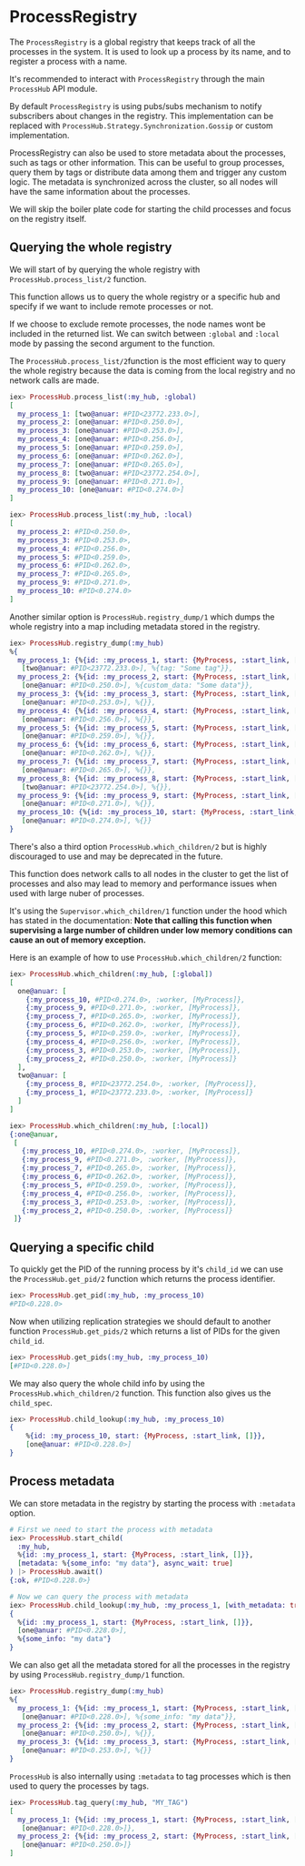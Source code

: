 # ProcessRegistry

The `ProcessRegistry` is a global registry that keeps track of all the processes in the system. 
It is used to look up a process by its name, and to register a process with a name.

It's recommended to interact with `ProcessRegistry` through the main `ProcessHub` API module.

By default `ProcessRegistry` is using pubs/subs mechanism to notify subscribers about changes in the registry. This implementation can be replaced with `ProcessHub.Strategy.Synchronization.Gossip` or
custom implementation.

ProcessRegistry can also be used to store metadata about the processes, such as tags or other information. 
This can be useful to group processes, query them by tags or distribute data among them and trigger any custom logic.
The metadata is synchronized across the cluster, so all nodes will have the same information about the processes.

We will skip the boiler plate code for starting the child processes and focus on the registry itself.

## Querying the whole registry
We will start of by querying the whole registry with `ProcessHub.process_list/2` function.

This function allows us to query the whole registry or a specific hub and specify if we want to include remote processes or not.

If we choose to exclude remote processes, the node names wont be included in the returned list.
We can switch between `:global` and `:local` mode by passing the second argument to the function.

The `ProcessHub.process_list/2`function is the most efficient way to query the whole registry because
the data is coming from the local registry and no network calls are made.


```elixir
iex> ProcessHub.process_list(:my_hub, :global)
[
  my_process_1: [two@anuar: #PID<23772.233.0>],
  my_process_2: [one@anuar: #PID<0.250.0>],
  my_process_3: [one@anuar: #PID<0.253.0>],
  my_process_4: [one@anuar: #PID<0.256.0>],
  my_process_5: [one@anuar: #PID<0.259.0>],
  my_process_6: [one@anuar: #PID<0.262.0>],
  my_process_7: [one@anuar: #PID<0.265.0>],
  my_process_8: [two@anuar: #PID<23772.254.0>],
  my_process_9: [one@anuar: #PID<0.271.0>],
  my_process_10: [one@anuar: #PID<0.274.0>]
]

iex> ProcessHub.process_list(:my_hub, :local)
[
  my_process_2: #PID<0.250.0>,
  my_process_3: #PID<0.253.0>,
  my_process_4: #PID<0.256.0>,
  my_process_5: #PID<0.259.0>,
  my_process_6: #PID<0.262.0>,
  my_process_7: #PID<0.265.0>,
  my_process_9: #PID<0.271.0>,
  my_process_10: #PID<0.274.0>
]
```


Another similar option is `ProcessHub.registry_dump/1` which dumps the whole registry into a map
including metadata stored in the registry.
```elixir
iex> ProcessHub.registry_dump(:my_hub)
%{
  my_process_1: {%{id: :my_process_1, start: {MyProcess, :start_link, []}},
   [two@anuar: #PID<23772.233.0>], %{tag: "Some tag"}},
  my_process_2: {%{id: :my_process_2, start: {MyProcess, :start_link, []}},
   [one@anuar: #PID<0.250.0>], %{custom_data: "Some data"}},
  my_process_3: {%{id: :my_process_3, start: {MyProcess, :start_link, []}},
   [one@anuar: #PID<0.253.0>], %{}},
  my_process_4: {%{id: :my_process_4, start: {MyProcess, :start_link, []}},
   [one@anuar: #PID<0.256.0>], %{}},
  my_process_5: {%{id: :my_process_5, start: {MyProcess, :start_link, []}},
   [one@anuar: #PID<0.259.0>], %{}},
  my_process_6: {%{id: :my_process_6, start: {MyProcess, :start_link, []}},
   [one@anuar: #PID<0.262.0>], %{}},
  my_process_7: {%{id: :my_process_7, start: {MyProcess, :start_link, []}},
   [one@anuar: #PID<0.265.0>], %{}},
  my_process_8: {%{id: :my_process_8, start: {MyProcess, :start_link, []}},
   [two@anuar: #PID<23772.254.0>], %{}},
  my_process_9: {%{id: :my_process_9, start: {MyProcess, :start_link, []}},
   [one@anuar: #PID<0.271.0>], %{}},
  my_process_10: {%{id: :my_process_10, start: {MyProcess, :start_link, []}},
   [one@anuar: #PID<0.274.0>], %{}}
}
```


There's also a third option `ProcessHub.which_children/2` but is highly discouraged to use and may 
be deprecated in the future.

This function does network calls to all nodes in the cluster to get the list of processes and
also may lead to memory and performance issues when used with large nuber of processes.

It's using the `Supervisor.which_children/1` function under the hood which has stated in the 
documentation: **Note that calling this function when supervising a large number of children
  under low memory conditions can cause an out of memory exception.**

Here is an example of how to use `ProcessHub.which_children/2` function:

```elixir
iex> ProcessHub.which_children(:my_hub, [:global])
[
  one@anuar: [
    {:my_process_10, #PID<0.274.0>, :worker, [MyProcess]},
    {:my_process_9, #PID<0.271.0>, :worker, [MyProcess]},
    {:my_process_7, #PID<0.265.0>, :worker, [MyProcess]},
    {:my_process_6, #PID<0.262.0>, :worker, [MyProcess]},
    {:my_process_5, #PID<0.259.0>, :worker, [MyProcess]},
    {:my_process_4, #PID<0.256.0>, :worker, [MyProcess]},
    {:my_process_3, #PID<0.253.0>, :worker, [MyProcess]},
    {:my_process_2, #PID<0.250.0>, :worker, [MyProcess]}
  ],
  two@anuar: [
    {:my_process_8, #PID<23772.254.0>, :worker, [MyProcess]},
    {:my_process_1, #PID<23772.233.0>, :worker, [MyProcess]}
  ]
]

iex> ProcessHub.which_children(:my_hub, [:local])
{:one@anuar,
 [
   {:my_process_10, #PID<0.274.0>, :worker, [MyProcess]},
   {:my_process_9, #PID<0.271.0>, :worker, [MyProcess]},
   {:my_process_7, #PID<0.265.0>, :worker, [MyProcess]},
   {:my_process_6, #PID<0.262.0>, :worker, [MyProcess]},
   {:my_process_5, #PID<0.259.0>, :worker, [MyProcess]},
   {:my_process_4, #PID<0.256.0>, :worker, [MyProcess]},
   {:my_process_3, #PID<0.253.0>, :worker, [MyProcess]},
   {:my_process_2, #PID<0.250.0>, :worker, [MyProcess]}
 ]}
```

## Querying a specific child

To quickly get the PID of the running process by it's `child_id` we can use the
`ProcessHub.get_pid/2` function which returns the process identifier.

```elixir
iex> ProcessHub.get_pid(:my_hub, :my_process_10)
#PID<0.228.0>
```

Now when utilizing replication strategies we should default to another function `ProcessHub.get_pids/2`
which returns a list of PIDs for the given `child_id`.

```elixir
iex> ProcessHub.get_pids(:my_hub, :my_process_10)
[#PID<0.228.0>]
```

We may also query the whole child info by using the `ProcessHub.which_children/2` function.
This function also gives us the `child_spec`.

```elixir
iex> ProcessHub.child_lookup(:my_hub, :my_process_10)
{
    %{id: :my_process_10, start: {MyProcess, :start_link, []}},
    [one@anuar: #PID<0.228.0>]
}
 ```

## Process metadata
We can store metadata in the registry by starting the process with `:metadata` option.

```elixir
# First we need to start the process with metadata
iex> ProcessHub.start_child(
  :my_hub, 
  %{id: :my_process_1, start: {MyProcess, :start_link, []}}, 
  [metadata: %{some_info: "my data"}, async_wait: true]
) |> ProcessHub.await()
{:ok, #PID<0.228.0>}

# Now we can query the process with metadata
iex> ProcessHub.child_lookup(:my_hub, :my_process_1, [with_metadata: true])
{
  %{id: :my_process_1, start: {MyProcess, :start_link, []}},
  [one@anuar: #PID<0.228.0>],
  %{some_info: "my data"}
}
```

We can also get all the metadata stored for all the processes in the registry by using
`ProcessHub.registry_dump/1` function.

```elixir
iex> ProcessHub.registry_dump(:my_hub)
%{
  my_process_1: {%{id: :my_process_1, start: {MyProcess, :start_link, []}},
   [one@anuar: #PID<0.228.0>], %{some_info: "my data"}},
  my_process_2: {%{id: :my_process_2, start: {MyProcess, :start_link, []}},
   [one@anuar: #PID<0.250.0>], %{}},
  my_process_3: {%{id: :my_process_3, start: {MyProcess, :start_link, []}},
   [one@anuar: #PID<0.253.0>], %{}}
}
```

`ProcessHub` is also internally using `:metadata` to tag processes which is then used
to query the processes by tags.
```elixir
iex> ProcessHub.tag_query(:my_hub, "MY_TAG")
[
  my_process_1: {%{id: :my_process_1, start: {MyProcess, :start_link, []}},
   [one@anuar: #PID<0.228.0>]},
  my_process_2: {%{id: :my_process_2, start: {MyProcess, :start_link, []}},
   [one@anuar: #PID<0.250.0>]}
]
```